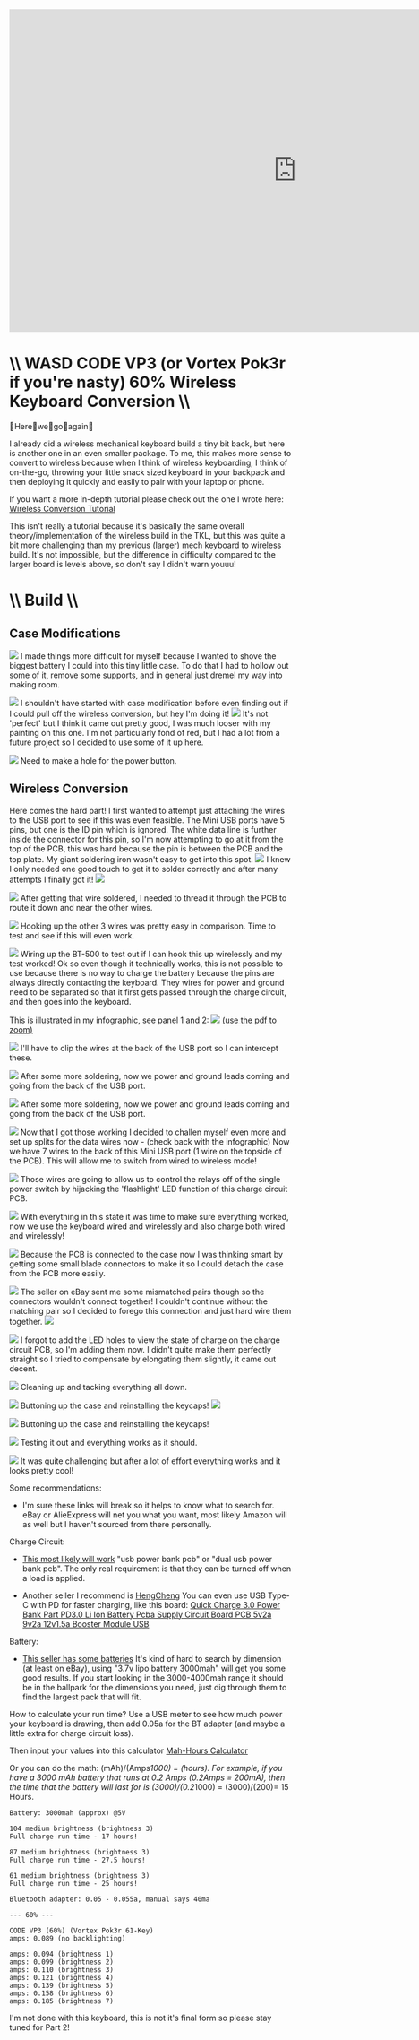 <div class="video-container"><iframe width="1024" height="576" src="https://www.youtube.com/embed/2Df7Dh3-3o0" title="YouTube video player" frameborder="0" allow="accelerometer; autoplay; clipboard-write; encrypted-media; gyroscope; picture-in-picture" allowfullscreen></iframe></div>

# \\\ WASD CODE VP3 (or Vortex Pok3r if you're nasty) 60% Wireless Keyboard Conversion \\\

👏Here👏we👏go👏again👏 

I already did a wireless mechanical keyboard build a tiny bit back, but here is another one in an even smaller package. To me, this makes more sense to convert to wireless because when I think of wireless keyboarding, I think of on-the-go, throwing your little snack sized keyboard in your backpack and then deploying it quickly and easily to pair with your laptop or phone. 

If you want a more in-depth tutorial please check out the one I wrote here: [Wireless Conversion Tutorial](https://hightech-lowlife.github.io/projects/004_wireless_keyboard/004_wireless_keyboard)

This isn't really a tutorial because it's basically the same overall theory/implementation of the wireless build in the TKL, but this was quite a bit more challenging than my previous (larger) mech keyboard to wireless build. It's not impossible, but the difference in difficulty compared to the larger board is levels above, so don't say I didn't warn youuu! 


# \\\ Build \\\

## Case Modifications

![](case.jpg)
I made things more difficult for myself because I wanted to shove the biggest battery I could into this tiny little case. To do that I had to hollow out some of it, remove some supports, and in general just dremel my way into making room. 


![](paint.jpg)
I shouldn't have started with case modification before even finding out if I could pull off the wireless conversion, but hey I'm doing it! 
![](paint2.jpg)
It's not 'perfect' but I think it came out pretty good, I was much looser with my painting on this one. I'm not particularly fond of red, but I had a lot from a future project so I decided to use some of it up here. 

![](powerhole.jpg)
Need to make a hole for the power button.

## Wireless Conversion

Here comes the hard part! I first wanted to attempt just attaching the wires to the USB port to see if this was even feasible. The Mini USB ports have 5 pins, but one is the ID pin which is ignored. The white data line is further inside the connector for this pin, so I'm now attempting to go at it from the top of the PCB, this was hard because the pin is between the PCB and the top plate. My giant soldering iron wasn't easy to get into this spot. 
![](white.jpg)
I knew I only needed one good touch to get it to solder correctly and after many attempts I finally got it! 
![](pin.jpg)

![](thread.jpg)
After getting that wire soldered, I needed to thread it through the PCB to route it down and near the other wires. 

![](testwired.jpg)
Hooking up the other 3 wires was pretty easy in comparison. Time to test and see if this will even work. 

![](bt.jpg)
Wiring up the BT-500 to test out if I can hook this up wirelessly and my test worked! Ok so even though it technically works, this is not possible to use because there is no way to charge the battery because the pins are always directly contacting the keyboard. They wires for power and ground need to be separated so that it first gets passed through the charge circuit, and then goes into the keyboard. 

This is illustrated in my infographic, see panel 1 and 2: 
![](infographic.jpg)
[(use the pdf to zoom)](infographic.pdf)


![](clip.jpg)
I'll have to clip the wires at the back of the USB port so I can intercept these. 


![](split.jpg)
After some more soldering, now we power and ground leads coming and going from the back of the USB port. 


![](split.jpg)
After some more soldering, now we power and ground leads coming and going from the back of the USB port. 


![](usbwired.jpg)
Now that I got those working I decided to challen myself even more and set up splits for the data wires now - (check back with the infographic) Now we have 7 wires to the back of this Mini USB port (1 wire on the topside of the PCB). This will allow me to switch from wired to wireless mode! 


![](relays.jpg)
Those wires are going to allow us to control the relays off of the single power switch by hijacking the 'flashlight' LED function of this charge circuit PCB. 


![](testing2.jpg)
With everything in this state it was time to make sure everything worked, now we use the keyboard wired and wirelessly and also charge both wired and wirelessly! 


![](connectors.jpg)
Because the PCB is connected to the case now I was thinking smart by getting some small blade connectors to make it so I could detach the case from the PCB more easily. 


![](fitment.jpg)
The seller on eBay sent me some mismatched pairs though so the connectors wouldn't connect together! I couldn't continue without the matching pair so I decided to forego this connection and just hard wire them together. 
![](hardwired.jpg)


![](ledholes.jpg)
I forgot to add the LED holes to view the state of charge on the charge circuit PCB, so I'm adding them now. I didn't quite make them perfectly straight so I tried to compensate by elongating them slightly, it came out decent. 


![](tacking.jpg)
Cleaning up and tacking everything all down. 


![](closing.jpg)
Buttoning up the case and reinstalling the keycaps! 
![](keycaps.jpg)


![](closing.jpg)
Buttoning up the case and reinstalling the keycaps! 

![](works.jpg)
Testing it out and everything works as it should.

![](bottom.jpg)
It was quite challenging but after a lot of effort everything works and it looks pretty cool! 


Some recommendations:
- I'm sure these links will break so it helps to know what to search for. eBay or AlieExpress will net you what you want, most likely Amazon will as well but I haven't sourced from there personally. 

Charge Circuit: 
- [This most likely will work](https://www.aliexpress.com/item/1005001374265342.html?spm=a2g0o.productlist.0.0.5a3576a4JXtj7l&algo_pvid=686d729f-e1b9-42d4-9f35-9a1fd3cd6ced&algo_exp_id=686d729f-e1b9-42d4-9f35-9a1fd3cd6ced-22&pdp_ext_f=%7B%22sku_id%22%3A%2212000015851249830%22%7D)
"usb power bank pcb" or "dual usb power bank pcb". The only real requirement is that they can be turned off when a load is applied. 

- Another seller I recommend is [HengCheng](https://www.aliexpress.com/store/group/For-3-7v-li-ion-bms/812679_514736790.html?spm=a2g0o.store_pc_groupList.0.0.35864d21zn1ae1)
You can even use USB Type-C with PD for faster charging, like this board: [Quick Charge 3.0 Power Bank Part PD3.0 Li Ion Battery Pcba Supply Circuit Board PCB 5v2a 9v2a 12v1.5a Booster Module USB](https://www.aliexpress.com/item/33039428180.html?spm=a2g0o.productlist.0.0.370d60e2GiuXv0&algo_pvid=22170dc3-a98b-4dd0-a6c0-b5a95f3fad7f&algo_exp_id=22170dc3-a98b-4dd0-a6c0-b5a95f3fad7f-43&pdp_ext_f=%7B%22sku_id%22%3A%2267349461701%22%7D)

Battery:
- [This seller has some batteries](https://www.ebay.com/str/tesky12)
It's kind of hard to search by dimension (at least on eBay), using "3.7v lipo battery 3000mah" will get you some good results. If you start looking in the 3000-4000mah range it should be in the ballpark for the dimensions you need, just dig through them to find the largest pack that will fit. 

How to calculate your run time? 
Use a USB meter to see how much power your keyboard is drawing, then add 0.05a for the BT adapter (and maybe a little extra for charge circuit loss). 

Then input your values into this calculator [Mah-Hours Calculator](https://convert-formula.com/mah-hours)

Or you can do the math:
(mAh)/(Amps*1000) = (hours). For example, if you have a 3000 mAh battery that runs at 0.2 Amps (0.2Amps = 200mA), then the time that the battery will last for is (3000)/(0.2*1000) = (3000)/(200)= 15 Hours.

```
Battery: 3000mah (approx) @5V

104 medium brightness (brightness 3)
Full charge run time - 17 hours! 

87 medium brightness (brightness 3)
Full charge run time - 27.5 hours!

61 medium brightness (brightness 3)
Full charge run time - 25 hours!

Bluetooth adapter: 0.05 - 0.055a, manual says 40ma

--- 60% ---

CODE VP3 (60%) (Vortex Pok3r 61-Key)
amps: 0.089 (no backlighting)

amps: 0.094 (brightness 1)
amps: 0.099 (brightness 2)
amps: 0.110 (brightness 3)
amps: 0.121 (brightness 4)
amps: 0.139 (brightness 5)
amps: 0.158 (brightness 6)
amps: 0.185 (brightness 7)
```

I'm not done with this keyboard, this is not it's final form so please stay tuned for Part 2!
